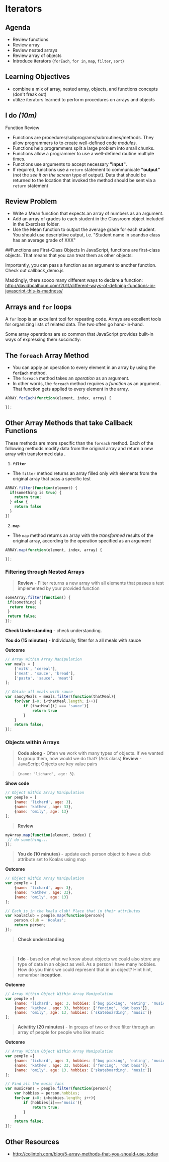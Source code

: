 # Iterators

## Agenda
- Review functions
- Review array
- Review nested arrays
- Review array of objects
- Introduce iterators (`forEach`, `for in`, `map`, `filter`, `sort`)

## Learning Objectives
- combine a mix of array, nested array, objects, and functions concepts (don't freak out)
- utilize iterators learned to perform procedures on arrays and objects

## I do _(10m)_
Function Review
- Functions are procedures/subprograms/subroutines/methods. They allow programmers to to create well-defined code *modules*.
- Functions help programmers split a large problem into small chunks.
- Functions allow a programmer to use a well-defined routine multiple times.
- Functions use arguments to accept necessary **"input"**.
- If required, functions use a ```return``` statement to communicate **"output"** (not the *see it on the screen* type of output). Data that should be returned to the location that invoked the method should be sent via a ```return``` statement


## Review Problem
- Write a Mean function that expects an array of numbers as an argument.
- Add an array of grades to each student in the Classroom object included in the Exercises folder.
- Use the Mean function to output the average grade for each student. You should use descriptive output, i.e. "Student name in soandso class has an average grade of XXX"



##Functions are First-Class Objects
In JavaScript, functions are first-class objects. That means that you can treat them as other objects:


Importantly, you can pass a function as an argument to another function. Check out callback_demo.js

Maddingly, there soooo many different ways to declare a function: http://davidbcalhoun.com/2011/different-ways-of-defining-functions-in-javascript-this-is-madness/

## Arrays and ```for``` loops
A ```for``` loop is an excellent tool for repeating code. Arrays are excellent tools for organizing lists of related data. The two often go hand-in-hand.

Some array operations are so common that JavaScript provides built-in ways of expressing them succinctly:

## The ```foreach``` Array Method

- You can apply an operation to every element in an  array by using the **```forEach```** method.
- The ```foreach``` method takes an *operation* as an argument.
- In other words, the ```foreach``` method requires a *function* as an argument. That function gets applied to every element in the array.

```js
ARRAY.forEach(function(element, index, array) {

});
```

## Other Array Methods that take Callback Functions
These methods are more specific than the ```foreach``` method. Each of the following methods modify data from the original array and return a new array with transformed data .

1) **```filter```**
- The ```filter``` method returns an array filled only with elements from the original array that pass a specific test

```js
ARRAY.filter(function(element) {
  if(something is true) {
    return true;
  } else {
    return false
  }
})
```

2) **```map```**
- The ```map``` method returns an array with the *transformed* results of the original array, according to the operation specified as an argument

```js
ARRAY.map(function(element, index, array) {

});
```

### Filtering through Nested Arrays

> **Review** - Filter returns a new array with all elements that passes a test implemented by your provided function
```javascript
someArray.filter(function() {
 if(something) {
  return true;
 }
 return false;
});
```
**Check Understanding** - check understanding.

**You do (15 minutes)** - Individually, filter for a all meals with sauce

**Outcome**
```javascript
// Array Within Array Manipulation
var meals = [
    ['milk', 'cereal'],
    ['meat', 'sauce', 'bread'],
    ['pasta', 'sauce', 'meat']
];

// Obtain all meals with sauce
var saucyMeals = meals.filter(function(thatMeal){
    for(var i=0; i<thatMeal.length; i++){
        if (thatMeal[i] === 'sauce'){
            return true
        }
    }
    return false;
});
```

### Objects within Arrays

> **Code along** - Often we work with many types of objects. If we wanted to group them, how would we do that? (Ask class)
**Review** - JavaScript Objects are key value pairs

> `{name: 'lichard', age: 3}`.

**Show code**
```javascript
// Object Within Array Manipulation
var people = [
    {name: 'lichard', age: 3},
    {name: 'kathew', age: 33},
    {name: 'omily', age: 13}
];
```

> **Review**
```javascript
myArray.map(function(element, index) {
 // do something...
});
```

> **You do (10 minutes)** - update each person object to have a club attribute set to Koalas using map

**Outcome**
```javascript
// Object Within Array Manipulation
var people = [
    {name: 'lichard', age: 3},
    {name: 'kathew', age: 33},
    {name: 'omily', age: 13}
];

// Each is in the koala club! Place that in their attributes
var koalaClub = people.map(function(person){
    person.club = 'Koalas';
    return person;
});
```

> **Check understanding**

<br>

> **I do** - based on what we know about objects we could also store any type of data in an object as well.
As a person I have many hobbies. How do you think we could represent that in an object? Hint hint, remember **inception**.

**Outcome**
```javascript
// Array Within Object Within Array Manipulation
var people =[
    {name: 'lichard', age: 3, hobbies: ['bug picking', 'eating', 'music']},
    {name: 'kathew', age: 33, hobbies: ['fencing', 'dat bass']},
    {name: 'omily', age: 13, hobbies: ['skateboarding', 'music']}
];
```

> **Acivitity (20 minutes)** - In groups of two or three filter through an array of people for people who like music

**Outcome**
```javascript
// Array Within Object Within Array Manipulation
var people =[
    {name: 'lichard', age: 3, hobbies: ['bug picking', 'eating', 'music']},
    {name: 'kathew', age: 33, hobbies: ['fencing', 'dat bass']},
    {name: 'omily', age: 13, hobbies: ['skateboarding', 'music']}
];

// Find all the music fans
var musicFans = people.filter(function(person){
    var hobbies = person.hobbies;
    for(var i=0; i<hobbies.length; i++){
        if (hobbies[i]==='music'){
            return true;
        }
    }
    return false;
});
```

## Other Resources
- http://colintoh.com/blog/5-array-methods-that-you-should-use-today
